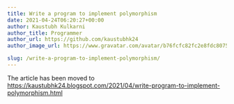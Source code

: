 ```yaml
---
title: Write a program to implement polymorphism
date: 2021-04-24T06:20:27+00:00
author: Kaustubh Kulkarni
author_title: Programmer
author_url: https://github.com/kaustubhk24
author_image_url: https://www.gravatar.com/avatar/b76fcfc82fc2e8fdc8075636f1735f61?s=200

slug: /write-a-program-to-implement-polymorphism/
---
```

The article has been moved to https://kaustubhk24.blogspot.com/2021/04/write-program-to-implement-polymorphism.html